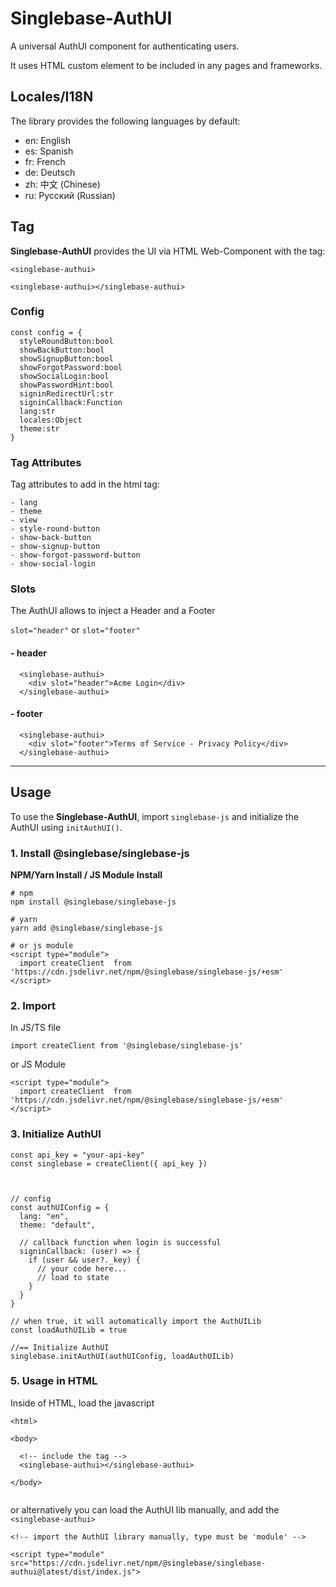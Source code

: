 # Singlebase-AuthUI

A universal AuthUI component for authenticating users. 

It uses HTML custom element to be included in any pages and frameworks. 

## Locales/I18N

The library provides the following languages by default:

- en: English
- es: Spanish
- fr: French
- de: Deutsch
- zh: 中文 (Chinese)
- ru: Русский (Russian)

## Tag

**Singlebase-AuthUI** provides the UI via HTML Web-Component with the tag:  

`<singlebase-authui>`

```
<singlebase-authui></singlebase-authui>
```


### Config

```
const config = {
  styleRoundButton:bool 
  showBackButton:bool
  showSignupButton:bool
  showForgotPassword:bool
  showSocialLogin:bool
  showPasswordHint:bool
  signinRedirectUrl:str
  signinCallback:Function
  lang:str
  locales:Object
  theme:str
}
```

### Tag Attributes

Tag attributes to add in the html tag:

```
- lang
- theme
- view
- style-round-button
- show-back-button
- show-signup-button
- show-forgot-password-button
- show-social-login
```


### Slots

The AuthUI allows to inject a Header and a Footer

`slot="header"` or `slot="footer"`

#### - header

```
  <singlebase-authui>
    <div slot="header">Acme Login</div>
  </singlebase-authui>
```

#### - footer

```
  <singlebase-authui>
    <div slot="footer">Terms of Service - Privacy Policy</div>
  </singlebase-authui>
```


---

## Usage

To use the **Singlebase-AuthUI**, import `singlebase-js` and initialize the AuthUI using `initAuthUI()`.


### 1. Install @singlebase/singlebase-js

**NPM/Yarn Install / JS Module Install**

```
# npm
npm install @singlebase/singlebase-js 

# yarn
yarn add @singlebase/singlebase-js 

# or js module
<script type="module">
  import createClient  from 'https://cdn.jsdelivr.net/npm/@singlebase/singlebase-js/+esm'
</script>

```

### 2. Import 

In JS/TS file

```
import createClient from '@singlebase/singlebase-js'
```

or JS Module

````
<script type="module">
  import createClient  from 'https://cdn.jsdelivr.net/npm/@singlebase/singlebase-js/+esm'
</script>
````

### 3. Initialize AuthUI

```
const api_key = "your-api-key"
const singlebase = createClient({ api_key })



// config 
const authUIConfig = {
  lang: "en",
  theme: "default",

  // callback function when login is successful
  signinCallback: (user) => {
    if (user && user?._key) {
      // your code here... 
      // load to state
    }
  }
}

// when true, it will automatically import the AuthUILib 
const loadAuthUILib = true

//== Initialize AuthUI
singlebase.initAuthUI(authUIConfig, loadAuthUILib) 

```

### 5. Usage in HTML 

Inside of HTML, load the javascript 

```
<html>

<body>

  <!-- include the tag -->
  <singlebase-authui></singlebase-authui>

</body>


```

or alternatively you can load the AuthUI lib manually, and add the `<singlebase-authui>`

```
<!-- import the AuthUI library manually, type must be 'module' -->

<script type="module" src="https://cdn.jsdelivr.net/npm/@singlebase/singlebase-authui@latest/dist/index.js">

```


